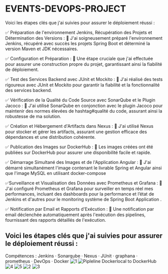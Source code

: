 # EVENTS-DEVOPS-PROJECT



Voici les étapes clés que j'ai suivies pour assurer le déploiement réussi :

✅ Préparation de l'environnement Jenkins, Récupération des Projets et Détermination des Versions :
🎯 J'ai soigneusement préparé l'environnement Jenkins, récupéré avec succès les projets Spring Boot et déterminé la version Maven et JDK nécessaires.
 
✅ Configuration et Préparation :
🎯 Une étape cruciale que j'ai effectuée pour assurer une construction propre du projet, garantissant ainsi la fiabilité de déploiement.

✅ Test des Services Backend avec JUnit et Mockito :
🎯 J'ai réalisé des tests rigoureux avec JUnit et Mockito pour garantir la fiabilité et la fonctionnalité des services backend.

✅ Vérification de la Qualité du Code Source avec SonarQube et le Plugin Jacoco :
🎯 J'ai utilisé SonarQube en conjonction avec le plugin Jacoco pour maintenir des normes élevées de hashtag#qualité du code, assurant ainsi la robustesse de ma solution.

✅ Création et Hébergement d'Artifacts dans Nexus :
🎯 J'ai utilisé Nexus pour stocker et gérer les artifacts, assurant une gestion efficace des dépendances et une distribution cohérente.

✅ Publication des Images sur DockerHub :
🎯 Les images créées ont été publiées sur DockerHub pour assurer une disponibilité facile et rapide.

✅ Démarrage Simultané des Images et de l'Application Angular :
🎯 J'ai démarré simultanément l'image contenant le livrable Spring et Angular ainsi que l'image MySQL en utilisant docker-compose

✅Surveillance et Visualisation des Données avec Prometheus et Grafana :
🎯 J'ai configuré Prometheus et Grafana pour surveiller en temps réel mes performances, incluant des dashboards pour la performance et l’état de Jenkins et d'autres pour le monitoring système de Spring Boot Application .

✅ Notification par Email et Rapports d'Exécution :
🎯 Une notification par email déclenchée automatiquement après l'exécution des pipelines, fournissant des rapports détaillés de l'exécution.

## Voici les étapes clés que j'ai suivies pour assurer le déploiement réussi : 
Compétences : Jenkins · Sonarqube · Nexus · JUnit · graphana · prometheus · DevOps · Docker
![1](https://github.com/charrada/EVENTS-DEVOPS-PROJECT/assets/61417722/ca2df29a-2bbe-4fb8-931c-d88e05bcaf64)
![Pipleline Dockerlocal to DockerHub](https://github.com/charrada/EVENTS-DEVOPS-PROJECT/assets/61417722/4fd3de29-ad8e-4196-b1fc-10eef10e0171)
![4](https://github.com/charrada/EVENTS-DEVOPS-PROJECT/assets/61417722/66e3743d-406b-43a0-b2b7-b5dbbc093393)
![5](https://github.com/charrada/EVENTS-DEVOPS-PROJECT/assets/61417722/4b9ce2cb-a0e5-4699-85ab-1a227a121934)
![2](https://github.com/charrada/EVENTS-DEVOPS-PROJECT/assets/61417722/bb077e02-d3b3-43fb-aab2-7db391c3146d)
![3](https://github.com/charrada/EVENTS-DEVOPS-PROJECT/assets/61417722/1dfeb942-eebc-4365-938b-f86d05d1ba4b)

